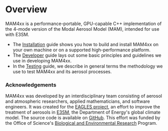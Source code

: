 # Overview

MAM4xx is a performance-portable, GPU-capable C++ implementation of the 4-mode
version of the Modal Aerosol Model (MAM), intended for use with E3SM.

* The [Installation](installation.md) guide shows you how to build and install
  MAM4xx on your own machine or on a supported high-performance platform.
* The [Developer](development.md) guide lays out some basic principles and
  guidelines we use in developing MAM4xx.
* In the [Testing](testing.md) guide, we describe in general terms the
  methodology we use to test MAM4xx and its aerosol processes.

### Acknowledgements

MAM4xx was developed by an interdisciplinary team consisting of aerosol and
atmospheric researchers, applied mathematicians, and software engineers. It was
created for the [EAGLES project](https://climatemodeling.science.energy.gov/projects/enabling-aerosol-cloud-interactions-global-convection-permitting-scales-eagles),
an effort to improve the treatment of aerosols in
[E3SM](https://climatemodeling.science.energy.gov/projects/energy-exascale-earth-system-model),
the Department of Energy's global climate model. The source code is available on
[GitHub](https://github.com/eagles-project/mam4xx). This effort was funded by
the Office of Science's [Biological and Environmental
Research](https://science.osti.gov/ber) Program.
